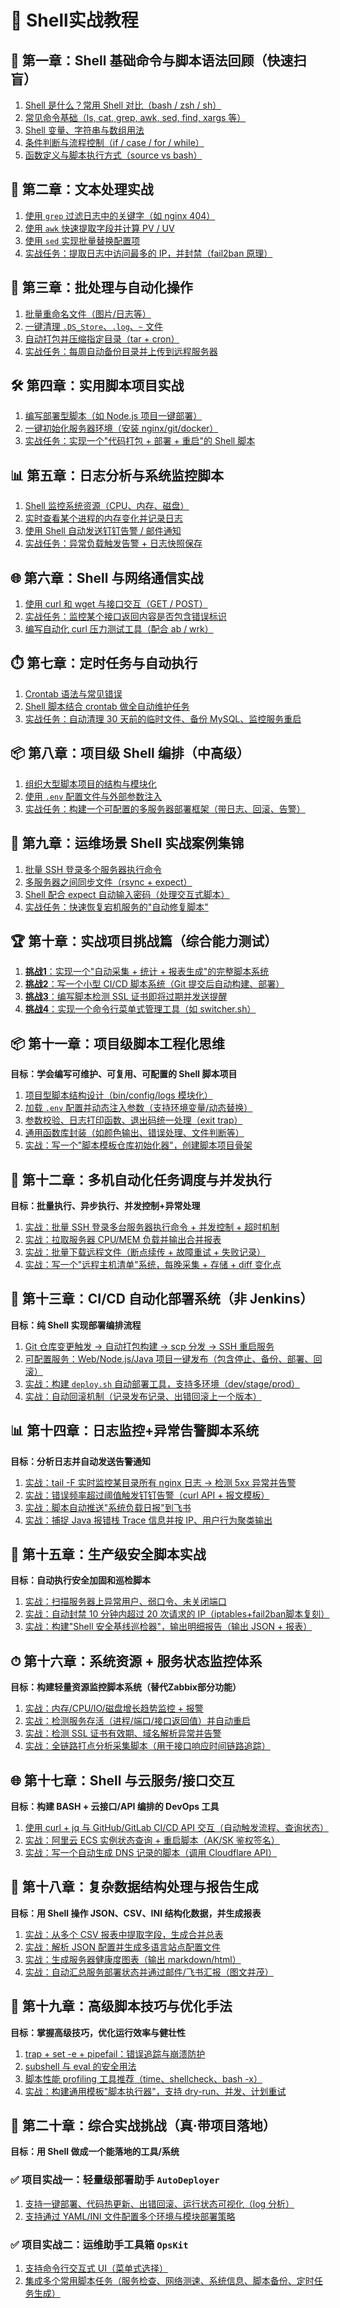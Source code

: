 # 🚀 Shell实战教程

## 🧱 第一章：Shell 基础命令与脚本语法回顾（快速扫盲）
1. [Shell 是什么？常用 Shell 对比（bash / zsh / sh）](./examples/0101/README.md)
2. [常见命令基础（ls, cat, grep, awk, sed, find, xargs 等）](./examples/0102/README.md)
3. [Shell 变量、字符串与数组用法](./examples/0103/README.md)
4. [条件判断与流程控制（if / case / for / while）](./examples/0104/README.md)
5. [函数定义与脚本执行方式（source vs bash）](./examples/0105/README.md)

## 📝 第二章：文本处理实战

1. [使用 `grep` 过滤日志中的关键字（如 nginx 404）](./examples/0201/README.md)
2. [使用 `awk` 快速提取字段并计算 PV / UV](./examples/0202/README.md)
3. [使用 `sed` 实现批量替换配置项](./examples/0203/README.md)
4. [实战任务：提取日志中访问最多的 IP，并封禁（fail2ban 原理）](./examples/0204/README.md)

## 🔄 第三章：批处理与自动化操作

1. [批量重命名文件（图片/日志等）](./examples/0301/README.md)
2. [一键清理 `.DS_Store`、`.log`、`~` 文件](./examples/0302/README.md)
3. [自动打包并压缩指定目录（tar + cron）](./examples/0303/README.md)
4. [实战任务：每周自动备份目录并上传到远程服务器](./examples/0304/README.md)

## 🛠️ 第四章：实用脚本项目实战

1. [编写部署型脚本（如 Node.js 项目一键部署）](./examples/0401/README.md)
2. [一键初始化服务器环境（安装 nginx/git/docker）](./examples/0402/README.md)
3. [实战任务：实现一个"代码打包 + 部署 + 重启"的 Shell 脚本](./examples/0403/README.md)

## 📊 第五章：日志分析与系统监控脚本

1. [Shell 监控系统资源（CPU、内存、磁盘）](./examples/0501/README.md)
2. [实时查看某个进程的内存变化并记录日志](./examples/0502/README.md)
3. [使用 Shell 自动发送钉钉告警 / 邮件通知](./examples/0503/README.md)
4. [实战任务：异常负载触发告警 + 日志快照保存](./examples/0504/README.md)

## 🌐 第六章：Shell 与网络通信实战

1. [使用 curl 和 wget 与接口交互（GET / POST）](./examples/0601/README.md)
2. [实战任务：监控某个接口返回内容是否包含错误标识](./examples/0602/README.md)
3. [编写自动化 curl 压力测试工具（配合 ab / wrk）](./examples/0603/README.md)

## ⏱️ 第七章：定时任务与自动执行

1. [Crontab 语法与常见错误](./examples/0701/README.md)
2. [Shell 脚本结合 crontab 做全自动维护任务](./examples/0702/README.md)
3. [实战任务：自动清理 30 天前的临时文件、备份 MySQL、监控服务重启](./examples/0703/README.md)

## 📦 第八章：项目级 Shell 编排（中高级）

1. [组织大型脚本项目的结构与模块化](./examples/0801/README.md)
2. [使用 `.env` 配置文件与外部参数注入](./examples/0802/README.md)
3. [实战任务：构建一个可配置的多服务器部署框架（带日志、回滚、告警）](./examples/0803/README.md)

## 🔧 第九章：运维场景 Shell 实战案例集锦

1. [批量 SSH 登录多个服务器执行命令](./examples/0901/README.md)
2. [多服务器之间同步文件（rsync + expect）](./examples/0902/README.md)
3. [Shell 配合 expect 自动输入密码（处理交互式脚本）](./examples/0903/README.md)
4. [实战任务：快速恢复宕机服务的"自动修复脚本"](./examples/0904/README.md)

## 🏆 第十章：实战项目挑战篇（综合能力测试）

1. [**挑战1**：实现一个"自动采集 + 统计 + 报表生成"的完整脚本系统](./examples/1001/README.md)
2. [**挑战2**：写一个小型 CI/CD 脚本系统（Git 提交后自动构建、部署）](./examples/1002/README.md)
3. [**挑战3**：编写脚本检测 SSL 证书即将过期并发送提醒](./examples/1003/README.md)
4. [**挑战4**：实现一个命令行菜单式管理工具（如 switcher.sh）](./examples/1004/README.md)

## 📦 第十一章：项目级脚本工程化思维

**目标：学会编写可维护、可复用、可配置的 Shell 脚本项目**

1. [项目型脚本结构设计（bin/config/logs 模块化）](./examples/1101/README.md)
2. [加载 `.env` 配置并动态注入参数（支持环境变量/动态替换）](./examples/1102/README.md)
3. [参数校验、日志打印函数、退出码统一处理（exit trap）](./examples/1103/README.md)
4. [通用函数库封装（如颜色输出、错误处理、文件判断等）](./examples/1104/README.md)
5. [实战：写一个"脚本模板仓库初始化器"，创建脚本项目骨架](./examples/1105/README.md)

## 🔁 第十二章：多机自动化任务调度与并发执行

**目标：批量执行、异步执行、并发控制+异常处理**

1. [实战：批量 SSH 登录多台服务器执行命令 + 并发控制 + 超时机制](./examples/1201/README.md)
2. [实战：拉取服务器 CPU/MEM 负载并输出合并报表](./examples/1202/README.md)
3. [实战：批量下载远程文件（断点续传 + 故障重试 + 失败记录）](./examples/1203/README.md)
4. [实战：写一个"远程主机清单"系统，每晚采集 + 存储 + diff 变化点](./examples/1204/README.md)

## 🧪 第十三章：CI/CD 自动化部署系统（非 Jenkins）

**目标：纯 Shell 实现部署编排流程**

1. [Git 仓库变更触发 → 自动打包构建 → scp 分发 → SSH 重启服务](./examples/1301/README.md)
2. [可配置服务：Web/Node.js/Java 项目一键发布（包含停止、备份、部署、回滚）](./examples/1302/README.md)
3. [实战：构建 `deploy.sh` 自动部署工具，支持多环境（dev/stage/prod）](./examples/1303/README.md)
4. [实战：自动回滚机制（记录发布记录、出错回滚上一个版本）](./examples/1304/README.md)

## 📊 第十四章：日志监控+异常告警脚本系统

**目标：分析日志并自动发送告警通知**

1. [实战：tail -F 实时监控某目录所有 nginx 日志 → 检测 5xx 异常并告警](./examples/1401/README.md)
2. [实战：错误频率超过阈值触发钉钉告警（curl API + 报文模板）](./examples/1402/README.md)
3. [实战：脚本自动推送"系统负载日报"到飞书](./examples/1403/README.md)
4. [实战：捕捉 Java 报错栈 Trace 信息并按 IP、用户行为聚类输出](./examples/1404/README.md)

## 🔐 第十五章：生产级安全脚本实战

**目标：自动执行安全加固和巡检脚本**

1. [实战：扫描服务器上异常用户、弱口令、未关闭端口](./examples/1501/README.md)
2. [实战：自动封禁 10 分钟内超过 20 次请求的 IP（iptables+fail2ban脚本复刻）](./examples/1502/README.md)
3. [实战：构建"Shell 安全基线巡检器"，输出明细报告（输出 JSON + 报表）](./examples/1503/README.md)

## ⏱ 第十六章：系统资源 + 服务状态监控体系

**目标：构建轻量资源监控脚本系统（替代Zabbix部分功能）**

1. [实战：内存/CPU/IO/磁盘增长趋势监控 + 报警](./examples/1601/README.md)
2. [实战：检测服务存活（进程/端口/接口返回值）并自动重启](./examples/1602/README.md)
3. [实战：检测 SSL 证书有效期、域名解析异常并告警](./examples/1603/README.md)
4. [实战：全链路打点分析采集脚本（用于接口响应时间链路追踪）](./examples/1604/README.md)

## 🌐 第十七章：Shell 与云服务/接口交互

**目标：构建 BASH + 云接口/API 编排的 DevOps 工具**

1. [使用 curl + jq 与 GitHub/GitLab CI/CD API 交互（自动触发流程、查询状态）](./examples/1701/README.md)
2. [实战：阿里云 ECS 实例状态查询 + 重启脚本（AK/SK 鉴权签名）](./examples/1702/README.md)
3. [实战：写一个自动生成 DNS 记录的脚本（调用 Cloudflare API）](./examples/1703/README.md)

## 🧩 第十八章：复杂数据结构处理与报告生成

**目标：用 Shell 操作 JSON、CSV、INI 结构化数据，并生成报表**

1. [实战：从多个 CSV 报表中提取字段，生成合并总表](./examples/1801/README.md)
2. [实战：解析 JSON 配置并生成多语言站点配置文件](./examples/1802/README.md)
3. [实战：生成服务器健康度图表（输出 markdown/html）](./examples/1803/README.md)
4. [实战：自动汇总服务部署状态并通过邮件/飞书汇报（图文并茂）](./examples/1804/README.md)

## 🧱 第十九章：高级脚本技巧与优化手法

**目标：掌握高级技巧，优化运行效率与健壮性**

1. [trap + set -e + pipefail：错误追踪与崩溃防护](./examples/1901/README.md)
2. [subshell 与 eval 的安全用法](./examples/1902/README.md)
3. [脚本性能 profiling 工具推荐（time、shellcheck、bash -x）](./examples/1903/README.md)
4. [实战：构建通用模板"脚本执行器"，支持 dry-run、并发、计划重试](./examples/1904/README.md)

## 🎯 第二十章：综合实战挑战（真·带项目落地）

**目标：用 Shell 做成一个能落地的工具/系统**

### ✅ 项目实战一：轻量级部署助手 `AutoDeployer`

1. [支持一键部署、代码热更新、出错回滚、运行状态可视化（log 分析）](./examples/2001/README.md)
2. [支持通过 YAML/INI 文件配置多个环境与模块部署策略](./examples/2002/README.md)

### ✅ 项目实战二：运维助手工具箱 `OpsKit`

1. [支持命令行交互式 UI（菜单式选择）](./examples/2003/README.md)
2. [集成多个常用脚本任务（服务检查、网络测速、系统信息、脚本备份、定时任务生成）](./examples/2004/README.md)

